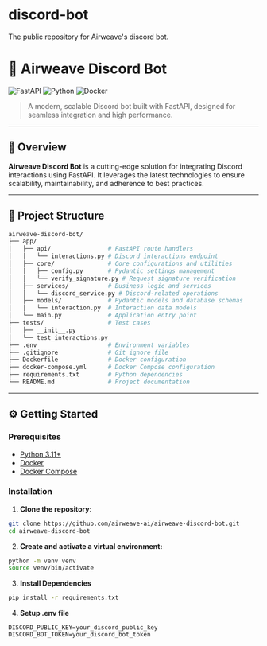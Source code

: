 # discord-bot
The public repository for Airweave's discord bot.


# 🤖 Airweave Discord Bot

![FastAPI](https://img.shields.io/badge/FastAPI-0.95.2-green?style=for-the-badge&logo=fastapi)
![Python](https://img.shields.io/badge/Python-3.11-blue?style=for-the-badge&logo=python)
![Docker](https://img.shields.io/badge/Docker-Production%20Ready-blue?style=for-the-badge&logo=docker)

> A modern, scalable Discord bot built with FastAPI, designed for seamless integration and high performance.

---

## 🚀 Overview

**Airweave Discord Bot** is a cutting-edge solution for integrating Discord interactions using FastAPI. It leverages the latest technologies to ensure scalability, maintainability, and adherence to best practices.

---


## 📁 Project Structure

```bash
airweave-discord-bot/
├── app/
│   ├── api/                # FastAPI route handlers
│   │   └── interactions.py # Discord interactions endpoint
│   ├── core/               # Core configurations and utilities
│   │   ├── config.py       # Pydantic settings management
│   │   └── verify_signature.py # Request signature verification
│   ├── services/           # Business logic and services
│   │   └── discord_service.py # Discord-related operations
│   ├── models/             # Pydantic models and database schemas
│   │   └── interaction.py  # Interaction data models
│   └── main.py             # Application entry point
├── tests/                  # Test cases
│   ├── __init__.py
│   └── test_interactions.py
├── .env                    # Environment variables
├── .gitignore              # Git ignore file
├── Dockerfile              # Docker configuration
├── docker-compose.yml      # Docker Compose configuration
├── requirements.txt        # Python dependencies
└── README.md               # Project documentation
```

---

## ⚙️ Getting Started

### Prerequisites

- [Python 3.11+](https://www.python.org/downloads/)
- [Docker](https://www.docker.com/get-started)
- [Docker Compose](https://docs.docker.com/compose/install/)

### Installation

1. **Clone the repository**:

```bash
git clone https://github.com/airweave-ai/airweave-discord-bot.git
cd airweave-discord-bot
```

2. **Create and activate a virtual environment:**

```bash
python -m venv venv
source venv/bin/activate
```

3. **Install Dependencies**

```bash
pip install -r requirements.txt
```

4. **Setup .env file**

```.env
DISCORD_PUBLIC_KEY=your_discord_public_key
DISCORD_BOT_TOKEN=your_discord_bot_token
```